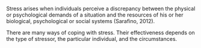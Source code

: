 Stress arises when individuals perceive a discrepancy between the physical or psychological demands of a situation and the resources of his or her biological, psychological or social systems (Sarafino, 2012).

There are many ways of coping with stress. Their effectiveness depends on the type of stressor, the particular individual, and the circumstances.